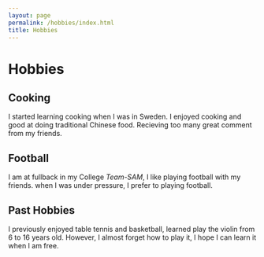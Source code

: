 ```yaml
---
layout: page
permalink: /hobbies/index.html
title: Hobbies
---
```


# Hobbies

## Cooking
I started learning cooking when I was in Sweden. I enjoyed cooking and good at doing traditional Chinese food. Recieving too many great comment from my friends. 


## Football
I am at fullback in my College *Team-SAM*, I like playing football with my friends. when I was under pressure, I prefer to playing football.


## Past Hobbies
I previously enjoyed table tennis and basketball, learned play the violin from 6 to 16 years old. However, I almost forget how to play it, I hope I can learn it when I am free.




